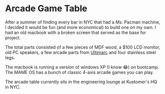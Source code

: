 # Arcade Game Table

After a summer of finding every bar in NYC that had a Ms. Pacman machine, I decided it would be fun (and more economical) to build one on my own. I had an old macbook with a broken screen that served as the base for project.

The total parts consisted of a few pieces of MDF wood, a $100 LCD monitor, old PC speakers, a few arcade parts from [Ultimarc](https://www.ultimarc.com/) and four stainless steel legs. 

The macbook is running a version of windows XP (I know 😂) on bootcamp. The MAME OS has a bunch of classic 4-axis arcade games you can play. 

The arcade table currently sits in the engineering lounge at Kustomer's HQ in NYC. 